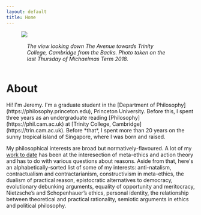 ```yaml
---
layout: default
title: Home
---
```



<figure>
  <img src="/assets/trinbacks.jpg">
  <figcaption style="padding:15px;"><i>The view looking down The Avenue towards Trinity College, Cambridge from the Backs. Photo taken on the last Thursday of Michaelmas Term 2018.</i></figcaption>
  </figure>
  </div>
  <div class="col-6" markdown="1">
  <h1>About</h1>
  Hi! I'm Jeremy. I'm a graduate student in the [Department of Philosophy](https://philosophy.princeton.edu), Princeton University. Before this, I spent three years as an undergraduate reading [Philosophy](https://phil.cam.ac.uk) at [Trinity College, Cambridge](https://trin.cam.ac.uk). Before *that*, I spent more than 20 years on the sunny tropical island of Singapore, where I was born and raised.  

  My philosophical interests are broad but normatively-flavoured. A lot of my [work to date](/research) has been at the interesection of meta-ethics and action theory and has to do with various questions about reasons. Aside from that, here's an alphabetically-sorted list of some of my interests: anti-natalism, contractualism and contractarianism, constructivism in meta-ethics, the dualism of practical reason, epistocratic alternatives to democracy, evolutionary debunking arguments, equality of opportunity and meritocracy, Nietzsche’s and Schopenhauer’s ethics, personal identity, the relationship between theoretical and practical rationality, semiotic arguments in ethics and political philosophy.
  </div>
</div>